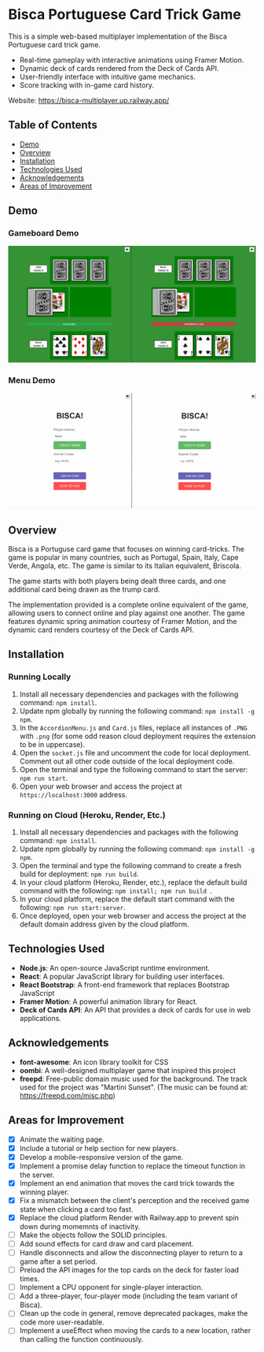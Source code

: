 # Bisca Portuguese Card Trick Game

This is a simple web-based multiplayer implementation of the Bisca Portuguese card trick game.

- Real-time gameplay with interactive animations using Framer Motion.
- Dynamic deck of cards rendered from the Deck of Cards API.
- User-friendly interface with intuitive game mechanics.
- Score tracking with in-game card history.

Website: https://bisca-multiplayer.up.railway.app/

## Table of Contents
- [Demo](#demo)
- [Overview](#overview)
- [Installation](#installation)
- [Technologies Used](#technologies-used)
- [Acknowledgements](#acknowledgements)
- [Areas of Improvement](#areas-for-improvement)

## Demo

### Gameboard Demo

![](demoGif.gif)

### Menu Demo

![](demoGifMenu.gif)

## Overview
Bisca is a Portuguse card game that focuses on winning card-tricks. The game
is popular in many countries, such as Portugal, Spain, Italy, Cape Verde, Angola, etc. The game is similar to its Italian equivalent, Briscola.

The game starts with both players being dealt three cards, and one additional card being drawn as the trump card. 

The implementation provided is a complete online equivalent of the game, allowing users to connect online and play against one another. The game features dynamic spring animation courtesy of Framer Motion, and the dynamic card renders courtesy of the Deck of Cards API.

## Installation

### Running Locally

1. Install all necessary dependencies and packages with the following command: `npm install`. 
2. Update npm globally by running the following command: `npm install -g npm`.
3. In the `AccordionMenu.js` and `Card.js` files, replace all instances of `.PNG` with `.png` (for some odd reason cloud deployment requires the extension to be in uppercase).
4. Open the `socket.js` file and uncomment the code for local deployment. Comment out all other code outside of the local deployment code.
5. Open the terminal and type the following command to start the server: `npm run start`.
6. Open your web browser and access the project at `https://localhost:3000` address.

### Running on Cloud (Heroku, Render, Etc.)

1. Install all necessary dependencies and packages with the following command: `npm install`. 
2. Update npm globally by running the following command: `npm install -g npm`.
3. Open the terminal and type the following command to create a fresh build for deployment:  `npm run build`.
4. In your cloud platform (Heroku, Render, etc.), replace the default build command with the following:  `npm install; npm run build `.
5. In your cloud platform, replace the default start command with the following: `npm run start:server`.
6. Once deployed, open your web browser and access the project at the default domain address given by the cloud platform.

## Technologies Used
- **Node.js**: An open-source JavaScript runtime environment.
- **React**: A popular JavaScript library for building user interfaces.
- **React Bootstrap**: A front-end framework that replaces Bootstrap JavaScript
- **Framer Motion**: A powerful animation library for React.
- **Deck of Cards API**: An API that provides a deck of cards for use in web applications.

## Acknowledgements
- **font-awesome**: An icon library toolkit for CSS
- **oombi**: A well-designed multiplayer game that inspired this project
- **freepd**: Free-public domain music used for the background. The track used for the project was "Martini Sunset". (The music can be found at: https://freepd.com/misc.php)

## Areas for Improvement
- [X] Animate the waiting page.
- [X] Include a tutorial or help section for new players.
- [X] Develop a mobile-responsive version of the game.
- [X] Implement a promise delay function to replace the timeout function in the server.
- [X] Implement an end animation that moves the card trick towards the winning player.
- [X] Fix a mismatch between the client's perception and the received game state when clicking a card too fast.
- [X] Replace the cloud platform Render with Railway.app to prevent spin down during momemnts of inactivity.
- [ ] Make the objects follow the SOLID principles. 
- [ ] Add sound effects for card draw and card placement.
- [ ] Handle disconnects and allow the disconnecting player to return to a game after a set period.
- [ ] Preload the API images for the top cards on the deck for faster load times.
- [ ] Implement a CPU opponent for single-player interaction.
- [ ] Add a three-player, four-player mode (including the team variant of Bisca).
- [ ] Clean up the code in general, remove deprecated packages, make the code more user-readable.
- [ ] Implement a useEffect when moving the cards to a new location, rather than calling the function continuously. 
